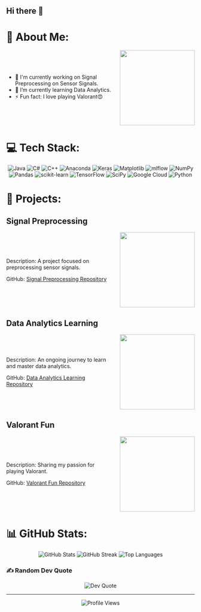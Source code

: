 ## Hi there 👋

<!--
**krngrover6/krngrover6** is a ✨ _special_ ✨ repository because its `README.md` (this file) appears on your GitHub profile.
-->

# 💫 About Me:
<div style="display: flex; align-items: center;">
  <div style="flex: 1;">
    <ul>
      <li>🔭 I'm currently working on Signal Preprocessing on Sensor Signals.</li>
      <li>🌱 I’m currently learning Data Analytics.</li>
      <li>⚡ Fun fact: I love playing Valorant😍</li>
    </ul>
  </div>
  <img src="https://media.giphy.com/media/3oKIPtjElfqwMOTbH2/giphy.gif" width="200" style="margin-left: 20px;" />
</div>

# 💻 Tech Stack:
<p align="center">
  <img src="https://img.shields.io/badge/java-%23ED8B00.svg?style=for-the-badge&logo=openjdk&logoColor=white" alt="Java"/>
  <img src="https://img.shields.io/badge/c%23-%23239120.svg?style=for-the-badge&logo=csharp&logoColor=white" alt="C#"/>
  <img src="https://img.shields.io/badge/c++-%2300599C.svg?style=for-the-badge&logo=c%2B%2B&logoColor=white" alt="C++"/>
  <img src="https://img.shields.io/badge/Anaconda-%2344A833.svg?style=for-the-badge&logo=anaconda&logoColor=white" alt="Anaconda"/>
  <img src="https://img.shields.io/badge/Keras-%23D00000.svg?style=for-the-badge&logo=Keras&logoColor=white" alt="Keras"/>
  <img src="https://img.shields.io/badge/Matplotlib-%23ffffff.svg?style=for-the-badge&logo=Matplotlib&logoColor=black" alt="Matplotlib"/>
  <img src="https://img.shields.io/badge/mlflow-%23d9ead3.svg?style=for-the-badge&logo=numpy&logoColor=blue" alt="mlflow"/>
  <img src="https://img.shields.io/badge/numpy-%23013243.svg?style=for-the-badge&logo=numpy&logoColor=white" alt="NumPy"/>
  <img src="https://img.shields.io/badge/pandas-%23150458.svg?style=for-the-badge&logo=pandas&logoColor=white" alt="Pandas"/>
  <img src="https://img.shields.io/badge/scikit--learn-%23F7931E.svg?style=for-the-badge&logo=scikit-learn&logoColor=white" alt="scikit-learn"/>
  <img src="https://img.shields.io/badge/TensorFlow-%23FF6F00.svg?style=for-the-badge&logo=TensorFlow&logoColor=white" alt="TensorFlow"/>
  <img src="https://img.shields.io/badge/SciPy-%230C55A5.svg?style=for-the-badge&logo=scipy&logoColor=%white" alt="SciPy"/>
  <img src="https://img.shields.io/badge/GoogleCloud-%234285F4.svg?style=for-the-badge&logo=google-cloud&logoColor=white" alt="Google Cloud"/>
  <img src="https://img.shields.io/badge/python-3670A0?style=for-the-badge&logo=python&logoColor=ffdd54" alt="Python"/>
</p>

# 🚀 Projects:
## Signal Preprocessing
<div style="display: flex; align-items: center;">
  <div style="flex: 1;">
    <p>Description: A project focused on preprocessing sensor signals.</p>
    <p>GitHub: <a href="https://github.com/yourusername/project1">Signal Preprocessing Repository</a></p>
  </div align ='right'>
  <img src="https://media.giphy.com/media/l0HlOvJ7yaacpuSas/giphy.gif" width="200" style="margin-left: 20px;" />
</div>

## Data Analytics Learning
<div style="display: flex; align-items: center;">
  <div style="flex: 1;">
    <p>Description: An ongoing journey to learn and master data analytics.</p>
    <p>GitHub: <a href="https://github.com/yourusername/project2">Data Analytics Learning Repository</a></p>
  </div>
  <img src="https://media.giphy.com/media/3o6ZtpxSZbQRRnwCKQ/giphy.gif" width="200" style="margin-left: 20px;" />
</div>

## Valorant Fun
<div style="display: flex; align-items: center;">
  <div style="flex: 1;">
    <p>Description: Sharing my passion for playing Valorant.</p>
    <p>GitHub: <a href="https://github.com/yourusername/project3">Valorant Fun Repository</a></p>
  </div>
  <img src="https://media.giphy.com/media/QXkfNbnqAHgz7jyL2k/giphy.gif" width="200" style="margin-left: 20px;" />
</div>

# 📊 GitHub Stats:
<p align="center">
  <img src="https://github-readme-stats.vercel.app/api?username=krngrover6&theme=dark&hide_border=false&include_all_commits=false&count_private=false" alt="GitHub Stats"/>
  <img src="https://github-readme-streak-stats.herokuapp.com/?user=krngrover6&theme=dark&hide_border=false" alt="GitHub Streak"/>
  <img src="https://github-readme-stats.vercel.app/api/top-langs/?username=krngrover6&theme=dark&hide_border=false&include_all_commits=false&count_private=false&layout=compact" alt="Top Languages"/>
</p>

### ✍️ Random Dev Quote
<p align="center">
  <img src="https://quotes-github-readme.vercel.app/api?type=horizontal&theme=radical" alt="Dev Quote"/>
</p>

---

<p align="center">
  <img src="https://visitcount.itsvg.in/api?id=krngrover6&icon=1&color=0" alt="Profile Views"/>
</p>

<!-- Proudly created with GPRM ( https://gprm.itsvg.in ) -->

